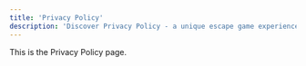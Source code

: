 ```yaml
---
title: 'Privacy Policy'
description: 'Discover Privacy Policy - a unique escape game experience in Hamburg St. Pauli. Book your adventure at Skurrilum now!'
---
```


This is the Privacy Policy page.
